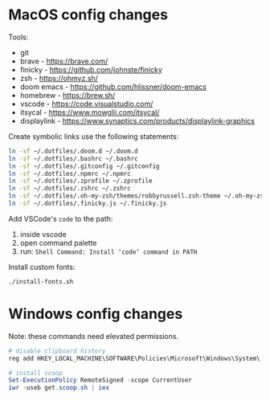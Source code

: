 # MacOS config changes

Tools:

- git
- brave - https://brave.com/
- finicky - https://github.com/johnste/finicky
- zsh - https://ohmyz.sh/
- doom emacs - https://github.com/hlissner/doom-emacs
- homebrew - https://brew.sh/
- vscode - https://code.visualstudio.com/
- itsycal - https://www.mowglii.com/itsycal/
- displaylink - https://www.synaptics.com/products/displaylink-graphics

Create symbolic links use the following statements:

```bash
ln -sf ~/.dotfiles/.doom.d ~/.doom.d
ln -sf ~/.dotfiles/.bashrc ~/.bashrc
ln -sf ~/.dotfiles/.gitconfig ~/.gitconfig
ln -sf ~/.dotfiles/.npmrc ~/.npmrc
ln -sf ~/.dotfiles/.zprofile ~/.zprofile
ln -sf ~/.dotfiles/.zshrc ~/.zshrc
ln -sf ~/.dotfiles/.oh-my-zsh/themes/robbyrussell.zsh-theme ~/.oh-my-zsh/themes/robbyrussell.zsh-theme
ln -sf ~/.dotfiles/.finicky.js ~/.finicky.js
```

Add VSCode's `code` to the path:

1. inside vscode
2. open command palette
3. run: `Shell Command: Install ‘code’ command in PATH`

Install custom fonts:

```bash
./install-fonts.sh
```

# Windows config changes

Note: these commands need elevated permissions.

```powershell
# disable clipboard history
reg add HKEY_LOCAL_MACHINE\SOFTWARE\Policies\Microsoft\Windows\System\ /v AllowClipboardHistory /t REG_DWORD /d 0

# install scoop
Set-ExecutionPolicy RemoteSigned -scope CurrentUser
iwr -useb get.scoop.sh | iex
```

